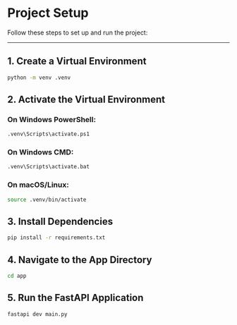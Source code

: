 # Project Setup

Follow these steps to set up and run the project:

---

## 1. Create a Virtual Environment

```bash
python -m venv .venv
```
## 2. Activate the Virtual Environment
### On Windows PowerShell:
```bash
.venv\Scripts\activate.ps1
```
### On Windows CMD:
```bash
.venv\Scripts\activate.bat
```
### On macOS/Linux:
```bash
source .venv/bin/activate
```
## 3. Install Dependencies
```bash
pip install -r requirements.txt
```
## 4. Navigate to the App Directory
```bash
cd app
```
## 5. Run the FastAPI Application
```bash
fastapi dev main.py
```
